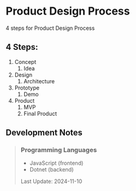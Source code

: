 # Product Design Process

4 steps for Product Design Process

## 4 Steps:

1. Concept
   1. Idea
3. Design
   1. Architecture
5. Prototype
   1. Demo
7. Product
   1. MVP
   2. Final Product

## Development Notes

> ### Programming Languages
>
> - JavaScript (frontend)
> - Dotnet (backend)
>
> Last Update: 2024-11-10
